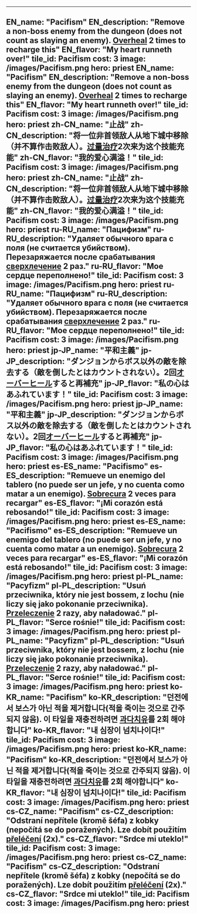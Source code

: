 ---

EN_name: "Pacifism"
EN_description: "Remove a non-boss enemy from the dungeon (does not count as slaying an enemy). <u>Overheal</u> 2 times to recharge this"
EN_flavor: "My heart runneth over!"
tile_id: Pacifism
cost: 3
image: /images/Pacifism.png
hero: priest
EN_name: "Pacifism"
EN_description: "Remove a non-boss enemy from the dungeon (does not count as slaying an enemy). <u>Overheal</u> 2 times to recharge this"
EN_flavor: "My heart runneth over!"
tile_id: Pacifism
cost: 3
image: /images/Pacifism.png
hero: priest
zh-CN_name: "止战"
zh-CN_description: "将一位非首领敌人从地下城中移除（并不算作击败敌人）。<u>过量治疗</u>2次来为这个技能充能"
zh-CN_flavor: "我的爱心满溢！"
tile_id: Pacifism
cost: 3
image: /images/Pacifism.png
hero: priest
zh-CN_name: "止战"
zh-CN_description: "将一位非首领敌人从地下城中移除（并不算作击败敌人）。<u>过量治疗</u>2次来为这个技能充能"
zh-CN_flavor: "我的爱心满溢！"
tile_id: Pacifism
cost: 3
image: /images/Pacifism.png
hero: priest
ru-RU_name: "Пацифизм"
ru-RU_description: "Удаляет обычного врага с поля (не считается убийством). Перезаряжается после срабатывания <u>сверхлечение</u> 2 раз."
ru-RU_flavor: "Мое сердце переполнено!"
tile_id: Pacifism
cost: 3
image: /images/Pacifism.png
hero: priest
ru-RU_name: "Пацифизм"
ru-RU_description: "Удаляет обычного врага с поля (не считается убийством). Перезаряжается после срабатывания <u>сверхлечение</u> 2 раз."
ru-RU_flavor: "Мое сердце переполнено!"
tile_id: Pacifism
cost: 3
image: /images/Pacifism.png
hero: priest
jp-JP_name: "平和主義"
jp-JP_description: "ダンジョンからボス以外の敵を除去する（敵を倒したとはカウントされない）。2回<u>オーバーヒール</u>すると再補充"
jp-JP_flavor: "私の心はあふれています！"
tile_id: Pacifism
cost: 3
image: /images/Pacifism.png
hero: priest
jp-JP_name: "平和主義"
jp-JP_description: "ダンジョンからボス以外の敵を除去する（敵を倒したとはカウントされない）。2回<u>オーバーヒール</u>すると再補充"
jp-JP_flavor: "私の心はあふれています！"
tile_id: Pacifism
cost: 3
image: /images/Pacifism.png
hero: priest
es-ES_name: "Pacifismo"
es-ES_description: "Remueve un enemigo del tablero (no puede ser un jefe, y no cuenta como matar a un enemigo). <u>Sobrecura</u> 2 veces para recargar"
es-ES_flavor: "¡Mi corazón está rebosando!"
tile_id: Pacifism
cost: 3
image: /images/Pacifism.png
hero: priest
es-ES_name: "Pacifismo"
es-ES_description: "Remueve un enemigo del tablero (no puede ser un jefe, y no cuenta como matar a un enemigo). <u>Sobrecura</u> 2 veces para recargar"
es-ES_flavor: "¡Mi corazón está rebosando!"
tile_id: Pacifism
cost: 3
image: /images/Pacifism.png
hero: priest
pl-PL_name: "Pacyfizm"
pl-PL_description: "Usuń przeciwnika, który nie jest bossem, z lochu (nie liczy się jako pokonanie przeciwnika). <u>Przeleczenie</u> 2 razy, aby naładować."
pl-PL_flavor: "Serce rośnie!"
tile_id: Pacifism
cost: 3
image: /images/Pacifism.png
hero: priest
pl-PL_name: "Pacyfizm"
pl-PL_description: "Usuń przeciwnika, który nie jest bossem, z lochu (nie liczy się jako pokonanie przeciwnika). <u>Przeleczenie</u> 2 razy, aby naładować."
pl-PL_flavor: "Serce rośnie!"
tile_id: Pacifism
cost: 3
image: /images/Pacifism.png
hero: priest
ko-KR_name: "Pacifism"
ko-KR_description: "던전에서 보스가 아닌 적을 제거합니다(적을 죽이는 것으로 간주되지 않음). 이 타일을 재충전하려면 <u>과다치유</u>를 2회 해야합니다"
ko-KR_flavor: "내 심장이 넘치나이다!"
tile_id: Pacifism
cost: 3
image: /images/Pacifism.png
hero: priest
ko-KR_name: "Pacifism"
ko-KR_description: "던전에서 보스가 아닌 적을 제거합니다(적을 죽이는 것으로 간주되지 않음). 이 타일을 재충전하려면 <u>과다치유</u>를 2회 해야합니다"
ko-KR_flavor: "내 심장이 넘치나이다!"
tile_id: Pacifism
cost: 3
image: /images/Pacifism.png
hero: priest
cs-CZ_name: "Pacifism"
cs-CZ_description: "Odstraní nepřítele (kromě šéfa) z kobky (nepočítá se do poražených). Lze dobít použitím <u>přeléčení</u> (2x)."
cs-CZ_flavor: "Srdce mi uteklo!"
tile_id: Pacifism
cost: 3
image: /images/Pacifism.png
hero: priest
cs-CZ_name: "Pacifism"
cs-CZ_description: "Odstraní nepřítele (kromě šéfa) z kobky (nepočítá se do poražených). Lze dobít použitím <u>přeléčení</u> (2x)."
cs-CZ_flavor: "Srdce mi uteklo!"
tile_id: Pacifism
cost: 3
image: /images/Pacifism.png
hero: priest
---